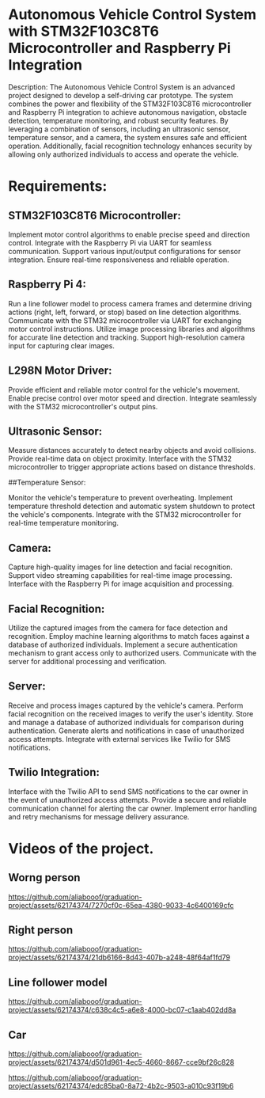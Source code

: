 # Autonomous Vehicle Control System with STM32F103C8T6 Microcontroller and Raspberry Pi Integration

Description:
The Autonomous Vehicle Control System is an advanced project designed to develop a self-driving car prototype. The system combines the power and flexibility of the STM32F103C8T6 microcontroller and Raspberry Pi integration to achieve autonomous navigation, obstacle detection, temperature monitoring, and robust security features. By leveraging a combination of sensors, including an ultrasonic sensor, temperature sensor, and a camera, the system ensures safe and efficient operation. Additionally, facial recognition technology enhances security by allowing only authorized individuals to access and operate the vehicle.

# Requirements:

## STM32F103C8T6 Microcontroller:

Implement motor control algorithms to enable precise speed and direction control.
Integrate with the Raspberry Pi via UART for seamless communication.
Support various input/output configurations for sensor integration.
Ensure real-time responsiveness and reliable operation.

## Raspberry Pi 4:

Run a line follower model to process camera frames and determine driving actions (right, left, forward, or stop) based on line detection algorithms.
Communicate with the STM32 microcontroller via UART for exchanging motor control instructions.
Utilize image processing libraries and algorithms for accurate line detection and tracking.
Support high-resolution camera input for capturing clear images.

## L298N Motor Driver:

Provide efficient and reliable motor control for the vehicle's movement.
Enable precise control over motor speed and direction.
Integrate seamlessly with the STM32 microcontroller's output pins.

## Ultrasonic Sensor:

Measure distances accurately to detect nearby objects and avoid collisions.
Provide real-time data on object proximity.
Interface with the STM32 microcontroller to trigger appropriate actions based on distance thresholds.

##Temperature Sensor:

Monitor the vehicle's temperature to prevent overheating.
Implement temperature threshold detection and automatic system shutdown to protect the vehicle's components.
Integrate with the STM32 microcontroller for real-time temperature monitoring.

## Camera:

Capture high-quality images for line detection and facial recognition.
Support video streaming capabilities for real-time image processing.
Interface with the Raspberry Pi for image acquisition and processing.

## Facial Recognition:

Utilize the captured images from the camera for face detection and recognition.
Employ machine learning algorithms to match faces against a database of authorized individuals.
Implement a secure authentication mechanism to grant access only to authorized users.
Communicate with the server for additional processing and verification.




## Server:

Receive and process images captured by the vehicle's camera.
Perform facial recognition on the received images to verify the user's identity.
Store and manage a database of authorized individuals for comparison during authentication.
Generate alerts and notifications in case of unauthorized access attempts.
Integrate with external services like Twilio for SMS notifications.

## Twilio Integration:

Interface with the Twilio API to send SMS notifications to the car owner in the event of unauthorized access attempts.
Provide a secure and reliable communication channel for alerting the car owner.
Implement error handling and retry mechanisms for message delivery assurance.

# Videos of the project.

## Worng person
https://github.com/aliabooof/graduation-project/assets/62174374/7270cf0c-65ea-4380-9033-4c6400169cfc


## Right person
https://github.com/aliabooof/graduation-project/assets/62174374/21db6166-8d43-407b-a248-48f64af1fd79


## Line follower model
https://github.com/aliabooof/graduation-project/assets/62174374/c638c4c5-a6e8-4000-bc07-c1aab402dd8a

## Car 
https://github.com/aliabooof/graduation-project/assets/62174374/d501d961-4ec5-4660-8667-cce9bf26c828


https://github.com/aliabooof/graduation-project/assets/62174374/edc85ba0-8a72-4b2c-9503-a010c93f19b6



